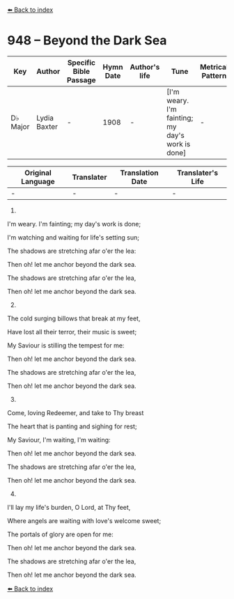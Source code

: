 [⬅️ Back to index](../README.md)

# 948 – Beyond the Dark Sea

Key | Author   | Specific Bible Passage     |Hymn Date |Author's life |Tune |Metrical Pattern   |Composer/Source
-- | --------- | ---------------------------|----------|--------------|-----|-------------------|-------------  
D♭ Major |Lydia Baxter |- |1908 |- |[I'm weary.  I'm fainting; my day's work is done] |- |Hubert P. Main

Original Language | Translater | Translation Date   | Translater's Life  
----------------- | --------- | --------------------|-------------     
\- |- |- |-




1.

I'm weary.  I'm fainting; my day's work is done;

I'm watching and waiting for life's setting sun;

The shadows are stretching afar o'er the lea:

Then oh!  let me anchor beyond the dark sea.

The shadows are stretching afar o'er the lea,

Then oh!  let me anchor beyond the dark sea.



2.

 The cold surging billows that break at my feet,

Have lost all their terror, their music is sweet;

My Saviour is stilling the tempest for me:

Then oh!  let me anchor beyond the dark sea.

The shadows are stretching afar o'er the lea,

Then oh!  let me anchor beyond the dark sea.



3.

Come, loving Redeemer, and take to Thy breast

The heart that is panting and sighing for rest;

My Saviour, I'm waiting, I'm waiting:

Then oh!  let me anchor beyond the dark sea.

The shadows are stretching afar o'er the lea,

Then oh!  let me anchor beyond the dark sea.



4.

 I'll lay my life's burden, O Lord, at Thy feet, 

Where angels are waiting with love's welcome sweet;

The portals of glory are open for me:

Then oh!  let me anchor beyond the dark sea.

The shadows are stretching afar o'er the lea,

Then oh!  let me anchor beyond the dark sea.



[⬅️ Back to index](../README.md)
